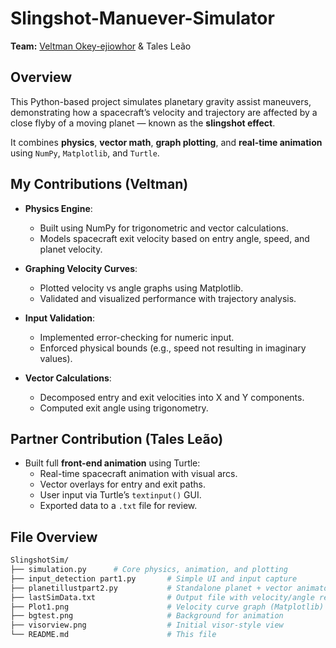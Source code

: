 # Slingshot-Manuever-Simulator


**Team:** [Veltman Okey-ejiowhor](https://github.com/VokeyJ7) & Tales Leão



## Overview

This Python-based project simulates planetary gravity assist maneuvers, demonstrating how a spacecraft’s velocity and trajectory are affected by a close flyby of a moving planet — known as the **slingshot effect**. 

It combines **physics**, **vector math**, **graph plotting**, and **real-time animation** using `NumPy`, `Matplotlib`, and `Turtle`.



## My Contributions (Veltman)

- **Physics Engine**: 
  - Built using NumPy for trigonometric and vector calculations.
  - Models spacecraft exit velocity based on entry angle, speed, and planet velocity.

- **Graphing Velocity Curves**:
  - Plotted velocity vs angle graphs using Matplotlib.
  - Validated and visualized performance with trajectory analysis.

- **Input Validation**:
  - Implemented error-checking for numeric input.
  - Enforced physical bounds (e.g., speed not resulting in imaginary values).

- **Vector Calculations**:
  - Decomposed entry and exit velocities into X and Y components.
  - Computed exit angle using trigonometry.



## Partner Contribution (Tales Leão)

- Built full **front-end animation** using Turtle:
  - Real-time spacecraft animation with visual arcs.
  - Vector overlays for entry and exit paths.
  - User input via Turtle’s `textinput()` GUI.
  - Exported data to a `.txt` file for review.



## File Overview

```bash
SlingshotSim/
├── simulation.py      # Core physics, animation, and plotting
├── input_detection part1.py       # Simple UI and input capture
├── planetillustpart2.py           # Standalone planet + vector animator
├── lastSimData.txt                # Output file with velocity/angle results
├── Plot1.png                      # Velocity curve graph (Matplotlib)
├── bgtest.png                     # Background for animation
├── visorview.png                  # Initial visor-style view
└── README.md                      # This file
